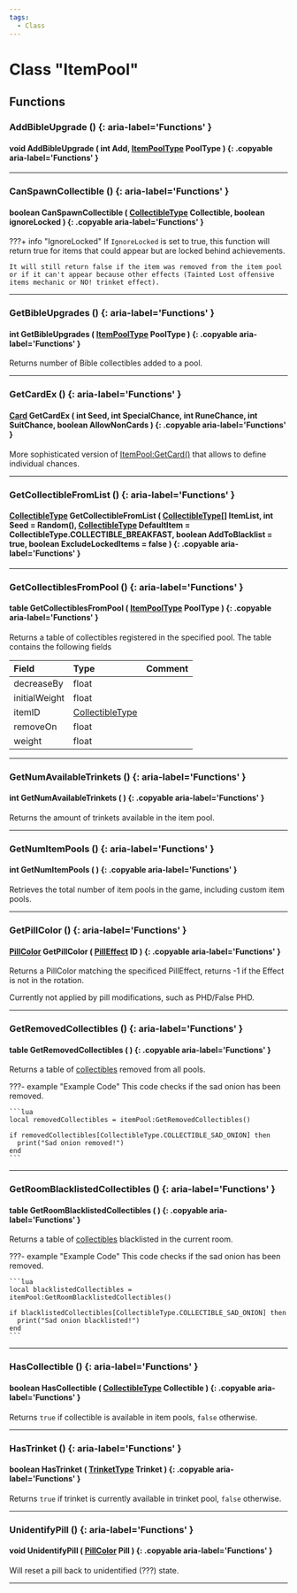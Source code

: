 ```yaml
---
tags:
  - Class
---
```

# Class "ItemPool"

## Functions

### AddBibleUpgrade () {: aria-label='Functions' }
#### void AddBibleUpgrade ( int Add, [ItemPoolType](https://wofsauge.github.io/IsaacDocs/rep/enums/ItemPoolType.html) PoolType ) {: .copyable aria-label='Functions' }

___
### CanSpawnCollectible () {: aria-label='Functions' }
#### boolean CanSpawnCollectible ( [CollectibleType](https://wofsauge.github.io/IsaacDocs/rep/enums/CollectibleType.html) Collectible, boolean ignoreLocked ) {: .copyable aria-label='Functions' }

???+ info "IgnoreLocked"
    If `IgnoreLocked` is set to true, this function will return true for items that could appear but are locked behind achievements.

    It will still return false if the item was removed from the item pool or if it can't appear because other effects (Tainted Lost offensive items mechanic or NO! trinket effect).

___
### GetBibleUpgrades () {: aria-label='Functions' }
#### int GetBibleUpgrades ( [ItemPoolType](https://wofsauge.github.io/IsaacDocs/rep/enums/ItemPoolType.html) PoolType ) {: .copyable aria-label='Functions' }
Returns number of Bible collectibles added to a pool.

___
### GetCardEx () {: aria-label='Functions' }
#### [Card](https://wofsauge.github.io/IsaacDocs/rep/enums/Card.html) GetCardEx ( int Seed, int SpecialChance, int RuneChance, int SuitChance, boolean AllowNonCards ) {: .copyable aria-label='Functions' }
More sophisticated version of [ItemPool:GetCard()](https://wofsauge.github.io/IsaacDocs/rep/ItemPool.html#getcard) that allows to define individual chances.

___
### GetCollectibleFromList () {: aria-label='Functions' }
#### [CollectibleType](https://wofsauge.github.io/IsaacDocs/rep/enums/CollectibleType.html) GetCollectibleFromList ( [CollectibleType](https://wofsauge.github.io/IsaacDocs/rep/enums/CollectibleType.html)[] ItemList, int Seed = Random(), [CollectibleType](https://wofsauge.github.io/IsaacDocs/rep/enums/CollectibleType.html) DefaultItem = CollectibleType.COLLECTIBLE_BREAKFAST, boolean AddToBlacklist = true, boolean ExcludeLockedItems = false ) {: .copyable aria-label='Functions' }

___
### GetCollectiblesFromPool () {: aria-label='Functions' }
#### table GetCollectiblesFromPool ( [ItemPoolType](https://wofsauge.github.io/IsaacDocs/rep/enums/ItemPoolType.html) PoolType ) {: .copyable aria-label='Functions' }
Returns a table of collectibles registered in the specified pool. The table contains the following fields

|Field|Type|Comment|
|:--|:--|:--|
| decreaseBy | float | |
| initialWeight | float | |
| itemID | [CollectibleType](https://wofsauge.github.io/IsaacDocs/rep/enums/CollectibleType.html) | |
| removeOn | float | |
| weight | float | |

___
### GetNumAvailableTrinkets () {: aria-label='Functions' }
#### int GetNumAvailableTrinkets ( ) {: .copyable aria-label='Functions' }
Returns the amount of trinkets available in the item pool.

___
### GetNumItemPools () {: aria-label='Functions' }
#### int GetNumItemPools ( ) {: .copyable aria-label='Functions' }
Retrieves the total number of item pools in the game, including custom item pools.

___
### GetPillColor () {: aria-label='Functions' }
#### [PillColor](https://wofsauge.github.io/IsaacDocs/rep/enums/PillColor.html) GetPillColor ( [PillEffect](https://wofsauge.github.io/IsaacDocs/rep/enums/PillEffect.html) ID ) {: .copyable aria-label='Functions' }
Returns a PillColor matching the specificed PillEffect, returns -1 if the Effect is not in the rotation.

Currently not applied by pill modifications, such as PHD/False PHD.

___
### GetRemovedCollectibles () {: aria-label='Functions' }
#### table GetRemovedCollectibles ( ) {: .copyable aria-label='Functions' }
Returns a table of [collectibles](https://wofsauge.github.io/IsaacDocs/rep/enums/CollectibleType.html) removed from all pools.

???- example "Example Code"
    This code checks if the sad onion has been removed.

    ```lua
    local removedCollectibles = itemPool:GetRemovedCollectibles()

    if removedCollectibles[CollectibleType.COLLECTIBLE_SAD_ONION] then
      print("Sad onion removed!")
    end
    ```

___
### GetRoomBlacklistedCollectibles () {: aria-label='Functions' }
#### table GetRoomBlacklistedCollectibles ( ) {: .copyable aria-label='Functions' }
Returns a table of [collectibles](https://wofsauge.github.io/IsaacDocs/rep/enums/CollectibleType.html) blacklisted in the current room.

???- example "Example Code"
    This code checks if the sad onion has been removed.

    ```lua
    local blacklistedCollectibles = itemPool:GetRoomBlacklistedCollectibles()

    if blacklistedCollectibles[CollectibleType.COLLECTIBLE_SAD_ONION] then
      print("Sad onion blacklisted!")
    end
    ```

___
### HasCollectible () {: aria-label='Functions' }
#### boolean HasCollectible ( [CollectibleType](https://wofsauge.github.io/IsaacDocs/rep/enums/CollectibleType.html) Collectible ) {: .copyable aria-label='Functions' }
Returns `true` if collectible is available in item pools, `false` otherwise.

___
### HasTrinket () {: aria-label='Functions' }
#### boolean HasTrinket ( [TrinketType](https://wofsauge.github.io/IsaacDocs/rep/enums/TrinketType.html) Trinket ) {: .copyable aria-label='Functions' }
Returns `true` if trinket is currently available in trinket pool, `false` otherwise.

___
### UnidentifyPill () {: aria-label='Functions' }
#### void UnidentifyPill ( [PillColor](https://wofsauge.github.io/IsaacDocs/rep/enums/PillColor.html) Pill ) {: .copyable aria-label='Functions' }
Will reset a pill back to unidentified (???) state.

___